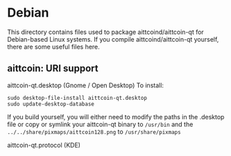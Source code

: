 
Debian
====================
This directory contains files used to package aittcoind/aittcoin-qt
for Debian-based Linux systems. If you compile aittcoind/aittcoin-qt yourself, there are some useful files here.

## aittcoin: URI support ##


aittcoin-qt.desktop  (Gnome / Open Desktop)
To install:

	sudo desktop-file-install aittcoin-qt.desktop
	sudo update-desktop-database

If you build yourself, you will either need to modify the paths in
the .desktop file or copy or symlink your aittcoin-qt binary to `/usr/bin`
and the `../../share/pixmaps/aittcoin128.png` to `/usr/share/pixmaps`

aittcoin-qt.protocol (KDE)

